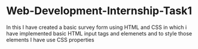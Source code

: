 # Web-Development-Internship-Task1
In this I have created a basic survey form using HTML and CSS in which i have implemented basic HTML input tags and elemenets and to style those elements I have use CSS properties
